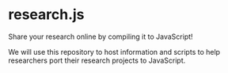 research.js
===========

Share your research online by compiling it to JavaScript!

We will use this repository to host information and scripts
to help researchers port their research projects to JavaScript.
